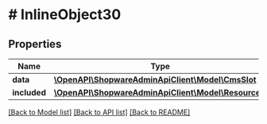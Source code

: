 # # InlineObject30

## Properties

Name | Type | Description | Notes
------------ | ------------- | ------------- | -------------
**data** | [**\OpenAPI\ShopwareAdminApiClient\Model\CmsSlot**](CmsSlot.md) |  | [optional]
**included** | [**\OpenAPI\ShopwareAdminApiClient\Model\Resource[]**](Resource.md) |  | [optional]

[[Back to Model list]](../../README.md#models) [[Back to API list]](../../README.md#endpoints) [[Back to README]](../../README.md)
